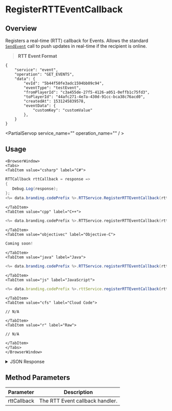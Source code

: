 # RegisterRTTEventCallback
## Overview
Registers a real-time (RTT) callback for Events. Allows the standard [<code>SendEvent</code>](/api/capi/event/sendevent) call to push updates in real-time if the recipient is online.

> **RTT Event Format**
```
{
    "service": "event",
    "operation": "GET_EVENTS",
    "data": {
        "evId": "5b44f50fe3adc1594bb09c94",
        "eventType": "testEvent",        
        "fromPlayerId": "c3a455de-27f5-4126-a051-0effb1c75fd3",
        "toPlayerId": "44afc271-4e7a-430d-91cc-bca38c76acd0",
        "createdAt": 1531245839578,
        "eventData": {
            "customKey": "customValue"
        },
    }
}
```

<PartialServop service_name="" operation_name="" / >

## Usage

```mdx-code-block
<BrowserWindow>
<Tabs>
<TabItem value="csharp" label="C#">
```

```csharp
RTTCallback rttCallback = response =>
{
   Debug.Log(response);
};
<%= data.branding.codePrefix %>.RTTService.RegisterRTTEventCallback(rttCallback);
```

```mdx-code-block
</TabItem>
<TabItem value="cpp" label="C++">
```

```cpp
<%= data.branding.codePrefix %>.RTTService.registerRTTEventCallback(rttCallback);
```

```mdx-code-block
</TabItem>
<TabItem value="objectivec" label="Objective-C">
```

```objectivec
Coming soon!
```

```mdx-code-block
</TabItem>
<TabItem value="java" label="Java">
```

```java
<%= data.branding.codePrefix %>.RTTService.registerRTTEventCallback(rttCallback);
```

```mdx-code-block
</TabItem>
<TabItem value="js" label="JavaScript">
```

```javascript
<%= data.branding.codePrefix %>.rttService.registerRTTEventCallback(rttCallback);
```

```mdx-code-block
</TabItem>
<TabItem value="cfs" label="Cloud Code">
```

```cfscript
// N/A
```

```mdx-code-block
</TabItem>
<TabItem value="r" label="Raw">
```

```cfscript
// N/A
```

```mdx-code-block
</TabItem>
</Tabs>
</BrowserWindow>
```

<details>
<summary>JSON Response</summary>


</details>

## Method Parameters
Parameter | Description
--------- | -----------
rttCallback | The RTT Event callback handler.


